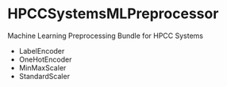 # HPCCSystemsMLPreprocessor

Machine Learning Preprocessing Bundle for HPCC Systems
- LabelEncoder
- OneHotEncoder
- MinMaxScaler
- StandardScaler
